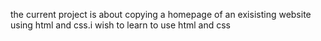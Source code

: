 the current project is about copying a homepage of an exisisting website using html and css.i wish to learn to use  html and css 